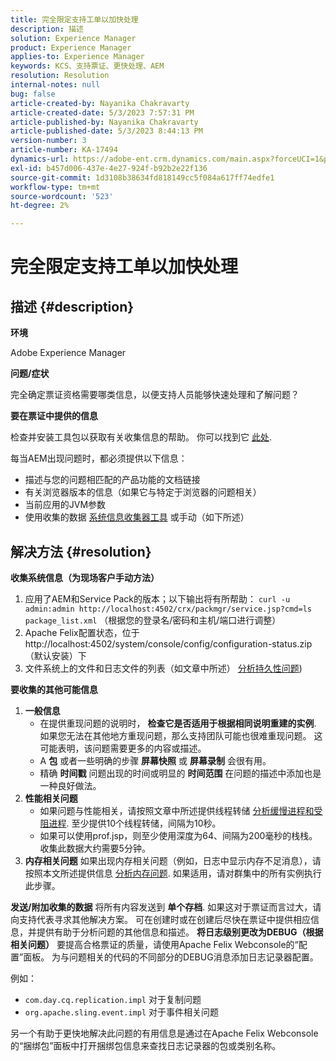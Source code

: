 ```yaml
---
title: 完全限定支持工单以加快处理
description: 描述
solution: Experience Manager
product: Experience Manager
applies-to: Experience Manager
keywords: KCS、支持票证、更快处理、AEM
resolution: Resolution
internal-notes: null
bug: false
article-created-by: Nayanika Chakravarty
article-created-date: 5/3/2023 7:57:31 PM
article-published-by: Nayanika Chakravarty
article-published-date: 5/3/2023 8:44:13 PM
version-number: 3
article-number: KA-17494
dynamics-url: https://adobe-ent.crm.dynamics.com/main.aspx?forceUCI=1&pagetype=entityrecord&etn=knowledgearticle&id=18461fbc-ece9-ed11-a7c6-6045bd006b25
exl-id: b457d006-437e-4e27-924f-b92b2e22f136
source-git-commit: 1d3108b38634fd818149cc5f084a617ff74edfe1
workflow-type: tm+mt
source-wordcount: '523'
ht-degree: 2%

---
```


# 完全限定支持工单以加快处理

## 描述 {#description}


<b>环境</b>

Adobe Experience Manager

<b>问题/症状</b>

完全确定票证资格需要哪类信息，以便支持人员能够快速处理和了解问题？

<b>要在票证中提供的信息</b>

检查并安装工具包以获取有关收集信息的帮助。 你可以找到它 [此处](https://helpx.adobe.com/experience-manager/kb/index/tools.html).

每当AEM出现问题时，都必须提供以下信息：

- 描述与您的问题相匹配的产品功能的文档链接
- 有关浏览器版本的信息（如果它与特定于浏览器的问题相关）
- 当前应用的JVM参数
- 使用收集的数据 [系统信息收集器工具](https://helpx.adobe.com/experience-manager/kb/support-info-collector.html) 或手动（如下所述）



## 解决方法 {#resolution}

<b>收集系统信息（为现场客户手动方法）</b>
1. 应用了AEM和Service Pack的版本；以下输出将有所帮助： `curl -u admin:admin http://localhost:4502/crx/packmgr/service.jsp?cmd=ls  package_list.xml` （根据您的登录名/密码和主机/端口进行调整）
2. Apache Felix配置状态，位于http://localhost:4502/system/console/config/configuration-status.zip （默认安装）下
3. 文件系统上的文件和日志文件的列表（如文章中所述） [分析持久性问题](https://helpx.adobe.com/experience-manager/kb/AnalyzePersistenceProblems.html))

<b>要收集的其他可能信息</b>
1. <b>一般信息</b>
   - 在提供重现问题的说明时， <b>检查它是否适用于根据相同说明重建的实例</b>. 如果您无法在其他地方重现问题，那么支持团队可能也很难重现问题。 这可能表明，该问题需要更多的内容或描述。
   - A <b>包</b> 或者一些明确的步骤 <b>屏幕快照</b> 或 <b>屏幕录制</b> 会很有用。
   - 精确 <b>时间戳</b> 问题出现的时间或明显的 <b>时间范围</b> 在问题的描述中添加也是一种良好做法。
2. <b>性能相关问题</b>
   - 如果问题与性能相关，请按照文章中所述提供线程转储 [分析缓慢进程和受阻进程](https://helpx.adobe.com/experience-manager/kb/AnalyzeSlowAndBlockedProcesses.html). 至少提供10个线程转储，间隔为10秒。
   - 如果可以使用prof.jsp，则至少使用深度为64、间隔为200毫秒的栈栈。 收集此数据大约需要5分钟。
3. <b>内存相关问题</b>    如果出现内存相关问题（例如，日志中显示内存不足消息），请按照本文所述提供信息 [分析内存问题](https://experienceleague.adobe.com/docs/experience-cloud-kcs/kbarticles/KA-17482.html?lang=en). 如果适用，请对群集中的所有实例执行此步骤。

<b>发送/附加收集的数据</b>
将所有内容发送到 <b>单个存档</b>. 如果这对于票证而言过大，请向支持代表寻求其他解决方案。 可在创建时或在创建后尽快在票证中提供相应信息，并提供有助于分析问题的其他信息和描述。
<b>将日志级别更改为DEBUG（根据相关问题）</b>
要提高合格票证的质量，请使用Apache Felix Webconsole的“配置”面板。 为与问题相关的代码的不同部分的DEBUG消息添加日志记录器配置。

例如：

- `com.day.cq.replication.impl` 对于复制问题
- `org.apache.sling.event.impl` 对于事件相关问题



另一个有助于更快地解决此问题的有用信息是通过在Apache Felix Webconsole的“捆绑包”面板中打开捆绑包信息来查找日志记录器的包或类别名称。
